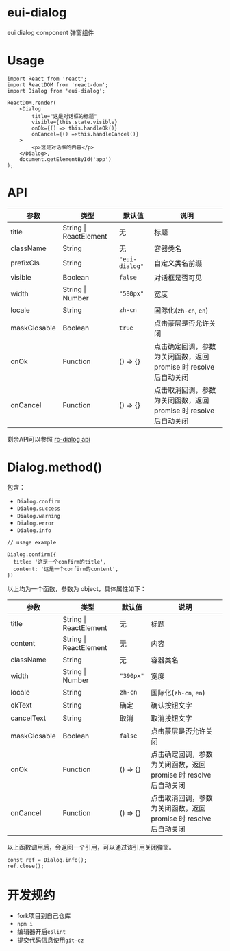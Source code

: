 # eui-dialog
eui dialog component
弹窗组件
# Usage
```
import React from 'react';
import ReactDOM from 'react-dom';
import Dialog from 'eui-dialog';

ReactDOM.render(
    <Dialog
        title="这是对话框的标题"
        visible={this.state.visible}
        onOk={() => this.handleOk()}
        onCancel={() =>this.handleCancel()}
    >
        <p>这是对话框的内容</p>
    </Dialog>,
    document.getElementById('app')
);

```

# API

参数 | 类型 | 默认值 |  说明 
---  | ---- | ---- | ----
title | String \| ReactElement | 无 | 标题 
className | String | 无 | 容器类名
prefixCls | String | `"eui-dialog"` | 自定义类名前缀 
visible | Boolean | `false` | 对话框是否可见
width | String \| Number | `"580px"` | 宽度
locale | String | `zh-cn` | 国际化(`zh-cn`, `en`)
maskClosable | Boolean | `true` | 点击蒙层是否允许关闭
onOk | Function | () => {} | 点击确定回调，参数为关闭函数，返回 promise 时 resolve 后自动关闭
onCancel | Function | () => {} | 点击取消回调，参数为关闭函数，返回 promise 时 resolve 后自动关闭

剩余API可以参照 [rc-dialog api](https://github.com/react-component/dialog#rc-dialog-1)

# Dialog.method()

包含：
- `Dialog.confirm`
- `Dialog.success`
- `Dialog.warning`
- `Dialog.error`
- `Dialog.info`

```
// usage example

Dialog.confirm({
  title: '这是一个confirm的title',
  content: '这是一个confirm的content',
})
```


以上均为一个函数，参数为 object，具体属性如下：

参数 | 类型 | 默认值 |  说明 
---  | ---- | ---- | ----
title | String \| ReactElement | 无 | 标题
content | String \| ReactElement | 无 | 内容
className | String | 无 | 容器类名
width | String \| Number | `"390px"` | 宽度
locale | String | `zh-cn` | 国际化(`zh-cn`, `en`)
okText | String  | 确定 | 确认按钮文字
cancelText | String  | 取消 | 取消按钮文字
maskClosable | Boolean | `false` | 点击蒙层是否允许关闭
onOk | Function | () => {} | 点击确定回调，参数为关闭函数，返回 promise 时 resolve 后自动关闭
onCancel | Function | () => {} | 点击取消回调，参数为关闭函数，返回 promise 时 resolve 后自动关闭

以上函数调用后，会返回一个引用，可以通过该引用关闭弹窗。
```
const ref = Dialog.info();
ref.close();
```

# 开发规约
- fork项目到自己仓库
- `npm i`
- 编辑器开启`eslint`
- 提交代码信息使用`git-cz`
